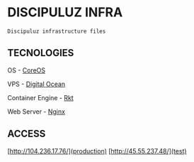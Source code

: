 # DISCIPULUZ INFRA

    Discipuluz infrastructure files

## TECNOLOGIES

OS - [CoreOS](https://coreos.com/)

VPS - [Digital Ocean](https://www.digitalocean.com/)

Container Engine - [Rkt](https://coreos.com/rkt/docs/latest/using-rkt-with-systemd.html)

Web Server - [Nginx](https://www.nginx.com/resources/library/)

## ACCESS
[http://104.236.17.76/](production)
[http://45.55.237.48/](test)
